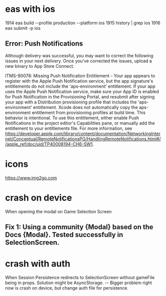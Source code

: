 # eas with ios

 1914  eas build --profile production --platform ios
 1915  history | grep ios
 1916  eas submit -p ios


 ## Error:  Push Notifications

 Although delivery was successful, you may want to correct the following issues in your next delivery. Once you've corrected the issues, upload a new binary to App Store Connect.

ITMS-90078: Missing Push Notification Entitlement - Your app appears to register with the Apple Push Notification service, but the app signature's entitlements do not include the 'aps-environment' entitlement. If your app uses the Apple Push Notification service, make sure your App ID is enabled for Push Notification in the Provisioning Portal, and resubmit after signing your app with a Distribution provisioning profile that includes the 'aps-environment' entitlement. Xcode does not automatically copy the aps-environment entitlement from provisioning profiles at build time. This behavior is intentional. To use this entitlement, either enable Push Notifications in the project editor's Capabilities pane, or manually add the entitlement to your entitlements file. For more information, see https://developer.apple.com/library/content/documentation/NetworkingInternet/Conceptual/RemoteNotificationsPG/HandlingRemoteNotifications.html#//apple_ref/doc/uid/TP40008194-CH6-SW1. 


# icons

https://www.img2go.com


# crash on device

When opening the modal on Game Selection Screen
## Fix 1: Using a community {Modal} based on the Docs {Modal}. Tested successfully in SelectionScreen.

# crash with auth

When Session Persistence redirects to SelectionScreen without gameFile being in props. Solution might be AsyncStorage.
 -- Bigger problem right now is crash on device, but change auth file for persistence.